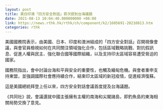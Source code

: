 ```yaml
---
layout: post
title: 美日印澳「四方安全對話」首次提到台海議題
date: 2021-08-13 10:04:40.000000000 +08:00
link: https://news.rthk.hk/rthk/ch/component/k2/1605691-20210813.htm
categories: rthk
---
```


美國國務院表示，由美國、日本、印度和澳洲組成的「四方安全對話」召開視像會議，與會官員檢視如何在共同關注領域強化合作，包括區域戰略挑戰、對抗假訊息、促進人權與民主、強化聯合國等國際組織，以及支持印太區域容易遭受脅迫的國家。

國務院指出，會中討論台海和平與安全的重要性，也觸及緬甸危機。與會者重申支持東盟，並強調國際社會應持續合作，結束印太區域的新冠疫情，促進經濟復蘇。

這是美國總統拜登上任以來，四方安全對話會議首度提及台海議題。

《共同社》說，會議還就中國主張擁有主權的南海和尖閣諸島，即釣魚島的東海相關局勢交換了意見。
